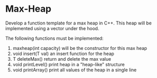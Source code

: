# Max-Heap
Develop a function template for a max heap in C++. This heap will be implemented using a vector under the hood.

The following functions must be implemented:
  
  1. maxheap(int capacity)  will be the constructor for this max heap
  2. void insert(T val)     an insert function for the heap
  3. T deleteMax()          return and delete the max value
  4. void printLevel()      print heap in a "heap-like" structure
  5. void printArray()      print all values of the heap in a single line
